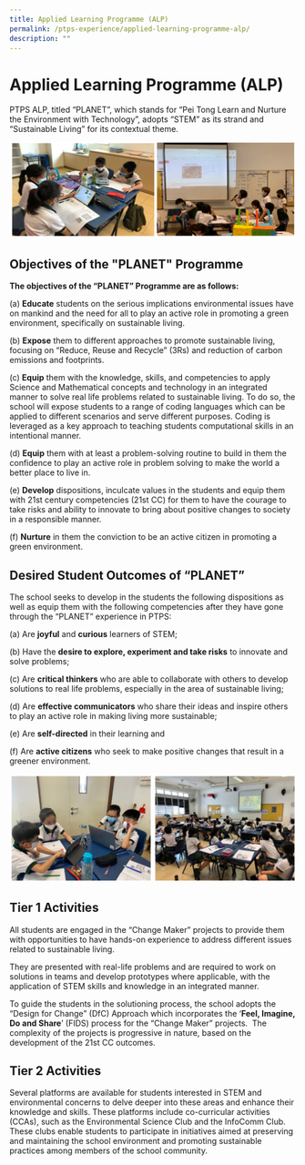 ```yaml
---
title: Applied Learning Programme (ALP)
permalink: /ptps-experience/applied-learning-programme-alp/
description: ""
---
```

# Applied Learning Programme (ALP)

PTPS ALP, titled “PLANET”, which stands for “Pei Tong Learn and Nurture the Environment with Technology”, adopts “STEM” as its strand and “Sustainable Living” for its contextual theme.

![](/images/PTPS%20Experience/ALP/ALP1.png)

## Objectives of the "PLANET" Programme


**The objectives of the “PLANET” Programme are as follows:**

(a) **Educate** students on the serious implications environmental issues have on mankind and the need for all to play an active role in promoting a green environment, specifically on sustainable living.  

(b) **Expose** them to different approaches to promote sustainable living, focusing on “Reduce, Reuse and Recycle” (3Rs) and reduction of carbon emissions and footprints.

(c) **Equip** them with the knowledge, skills, and competencies to apply Science and Mathematical concepts and technology in an integrated manner to solve real life problems related to sustainable living. To do so, the school will expose students to a range of coding languages which can be applied to different scenarios and serve different purposes. Coding is leveraged as a key approach to teaching students computational skills in an intentional manner.

(d) **Equip** them with at least a problem-solving routine to build in them the confidence to play an active role in problem solving to make the world a better place to live in.

(e) **Develop** dispositions, inculcate values in the students and equip them with 21st century competencies (21st CC) for them to have the courage to take risks and ability to innovate to bring about positive changes to society in a responsible manner.

(f) **Nurture** in them the conviction to be an active citizen in promoting a green environment.

## Desired Student Outcomes of “PLANET”


The school seeks to develop in the students the following dispositions as well as equip them with the following competencies after they have gone through the “PLANET” experience in PTPS:

(a) Are **joyful** and **curious** learners of STEM;

(b) Have the **desire to explore, experiment and take risks** to innovate and solve problems;

(c) Are **critical thinkers** who are able to collaborate with others to develop solutions to real life problems, especially in the area of sustainable living;

(d) Are **effective communicators** who share their ideas and inspire others to play an active role in making living more sustainable;

(e) Are **self-directed** in their learning and

(f) Are **active citizens** who seek to make positive changes that result in a greener environment.

![](/images/PTPS%20Experience/ALP/ALP2.png)

## Tier 1 Activities


All students are engaged in the “Change Maker” projects to provide them with opportunities to have hands-on experience to address different issues related to sustainable living. 

  

They are presented with real-life problems and are required to work on solutions in teams and develop prototypes where applicable, with the application of STEM skills and knowledge in an integrated manner. 

  

To guide the students in the solutioning process, the school adopts the “Design for Change” (DfC) Approach which incorporates the ‘**Feel, Imagine, Do and Share**’ (FIDS) process for the “Change Maker” projects.  The complexity of the projects is progressive in nature, based on the development of the 21st CC outcomes.

## Tier 2 Activities


Several platforms are available for students interested in STEM and environmental concerns to delve deeper into these areas and enhance their knowledge and skills. These platforms include co-curricular activities (CCAs), such as the Environmental Science Club and the InfoComm Club. These clubs enable students to participate in initiatives aimed at preserving and maintaining the school environment and promoting sustainable practices among members of the school community.